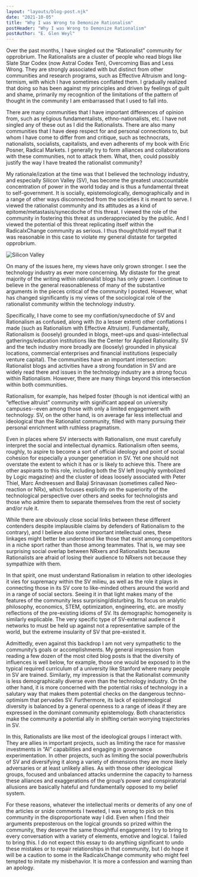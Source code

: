 ```yaml
---
layout: "layouts/blog-post.njk"
date: "2021-10-05"
title: "Why I was Wrong to Demonize Rationalism"
postHeader: "Why I was Wrong to Demonize Rationalism"
postAuthor: "E. Glen Weyl"
---
```


Over the past months, I have singled out the “Rationalist” community for opprobrium.  The Rationalists are a cluster of people who read blogs like Slate Star Codex (now Astral Codex Ten), Overcoming Bias and Less Wrong.  They are strongly associated with but distinct from other communities and research programs, such as Effective Altruism and long-termism, with which I have sometimes conflated them.  I gradually realized that doing so has been against my principles and driven by feelings of guilt and shame, primarily my recognition of the limitations of the pattern of thought in the community I am embarrassed that I used to fall into.

There are many communities that I have important differences of opinion from, such as religious fundamentalists, ethno-nationalists, etc.  I have not singled any of these out as I did the Rationalists.  There are also many communities that I have deep respect for and personal connections to, but whom I have come to differ from and critique, such as technocrats, nationalists, socialists, capitalists, and even adherents of my book with Eric Posner, Radical Markets.  I generally try to form alliances and collaborations with these communities, not to attack them.  What, then, could possibly justify the way I have treated the rationalist community?

My rationale/ization at the time was that I believed the technology industry, and especially Silicon Valley (SV), has become the greatest unaccountable concentration of power in the world today and is thus a fundamental threat to self-government.  It is socially, epistemologically, demographically and in a range of other ways disconnected from the societies it is meant to serve.  I viewed the rationalist community and its attitudes as a kind of epitome/metastasis/synecdoche of this threat. I viewed the role of the community in fostering this threat as underappreciated by the public. And I viewed the potential of this threat replicating itself within the RadicalxChange community as serious.  I thus thought/told myself that it was reasonable in this case to violate my general distaste for targeted opprobrium.

![Silicon Valley](/images/blog/silicon-valley.jpeg)

On many of the issues here, my views have only grown stronger.  I see the technology industry as ever more concerning.  My distaste for the great majority of the writing within rationalist blogs has only grown. I continue to believe in the general reasonableness of many of the substantive arguments in the pieces critical of the community I posted.  However, what has changed significantly is my views of the sociological role of the rationalist community within the technology industry.  

Specifically, I have come to see my conflation/synecdoche of SV and Rationalism as confused, along with (to a lesser extent) other conflations I made (such as Rationalism with Effective Altruism).  Fundamentally, Rationalism is (loosely) grounded in blogs, meet-ups and quasi-intellectual gatherings/education institutions like the Center for Applied Rationality.  SV and the tech industry more broadly are (loosely) grounded in physical locations, commercial enterprises and financial institutions (especially venture capital).  The communities have an important intersection: Rationalist blogs and activities have a strong foundation in SV and are widely read there and issues in the technology industry are a strong focus within Rationalism.  However, there are many things beyond this intersection within both communities.

Rationalism, for example, has helped foster (though is not identical with) an “effective altruist” community with significant appeal on university campuses--even among those with only a limited engagement with technology.  SV, on the other hand, is on average far less intellectual and ideological than the Rationalist community, filled with many pursuing their personal enrichment with ruthless pragmatism.

Even in places where SV intersects with Rationalism, one must carefully interpret the social and intellectual dynamics.  Rationalism often seems, roughly, to aspire to become a sort of official ideology and point of social cohesion for especially a younger generation in SV.  Yet one should not overstate the extent to which it has or is likely to achieve this.  There are other aspirants to this role, including both the SV left (roughly symbolized by Logic magazine) and the cluster of ideas loosely associated with Peter Thiel, Marc Andreessen and Balaji Srinavasan (sometimes called Neo-reaction or NRx), which focuses explicitly on the superiority of the technological perspective over others and seeks for technologists and those who admire them to separate themselves from the rest of society and/or rule it.  

While there are obviously close social links between these different contenders despite implausible claims by defenders of Rationalism to the contrary), and I believe also some important intellectual ones, these linkages might better be understood like those that exist among competitors in a niche sport rather than those among teammates.  That is, we may see surprising social overlap between NRxers and Rationalists because Rationalists are afraid of losing their audience to NRxers not because they sympathize with them.

In that spirit, one must understand Rationalism in relation to other ideologies it vies for supremacy within the SV milieu, as well as the role it plays in connecting those in its SV core to like-minded others around the world and in a range of social sectors.  Seeing it in that light makes many of the features of the community less surprising/disturbing.  Its focus on analytic philosophy, economics, STEM, optimization, engineering, etc. are mostly reflections of the pre-existing idioms of SV.  Its demographic homogeneity is similarly explicable.  The very specific type of SV-external audience it networks to must be held up against not a representative sample of the world, but the extreme insularity of SV that pre-existed it.

Admittedly, even against this backdrop I am not very sympathetic to the community’s goals or accomplishments.  My general impression from reading a few dozen of the most cited blog posts is that the diversity of influences is well below, for example, those one would be exposed to in the typical required curriculum of a university like Stanford where many people in SV are trained.  Similarly, my impression is that the Rationalist community is less demographically diverse even than the technology industry.  On the other hand, it is more concerned with the potential risks of technology in a salutary way that makes them potential checks on the dangerous techno-optimism that pervades SV. Furthermore, its lack of epistemological diversity is balanced by a general openness to a range of ideas if they are expressed in the dominant community epistemology.  Both characteristics make the community a potential ally in shifting certain worrying trajectories in SV.

In this, Rationalists are like most of the ideological groups I interact with.  They are allies in important projects, such as limiting the race for massive investments in “AI” capabilities and engaging in governance experimentation.  In other projects, such as limiting the social power/hubris of SV and diversifying it along a variety of dimensions they are more likely adversaries or at least unlikely allies.  As with those other ideological groups, focused and unbalanced attacks undermine the capacity to harness these alliances and exaggerations of the group’s power and conspiratorial allusions are basically hateful and fundamentally opposed to my belief system.  

For these reasons, whatever the intellectual merits or demerits of any one of the articles or snide comments I tweeted, I was wrong to pick on this community in the disproportionate way I did.  Even when I find their arguments preposterous on the logical grounds so prized within the community, they deserve the same thoughtful engagement I try to bring to every conversation with a variety of elements, emotive and logical.  I failed to bring this. I do not expect this essay to do anything significant to undo these mistakes or to repair relationships in that community, but I do hope it will be a caution to some in the RadicalxChange community who might feel tempted to imitate my misbehavior.  It is more a confession and warning than an apology.
